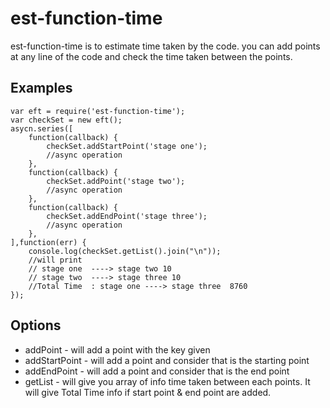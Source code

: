 # est-function-time 

est-function-time is to estimate time taken by the code. you can add points at any line of the code and check the time taken between the points.

## Examples

```
var eft = require('est-function-time');
var checkSet = new eft();
asycn.series([
	function(callback) {
		checkSet.addStartPoint('stage one');
		//async operation
	},
	function(callback) {
		checkSet.addPoint('stage two');
		//async operation
	},
	function(callback) {
		checkSet.addEndPoint('stage three');
		//async operation
	},
],function(err) {
	console.log(checkSet.getList().join("\n"));
	//will print
	// stage one  ----> stage two 10
	// stage two  ----> stage three 10
	//Total Time  : stage one ----> stage three  8760
});
```

## Options

* addPoint - will add a point with the key given
* addStartPoint - will add a point and consider that is the starting point 
* addEndPoint - will add a point and consider that is the end point 
* getList - will give you array of info time taken between each points. It will give Total Time info if start point & end point are added.

